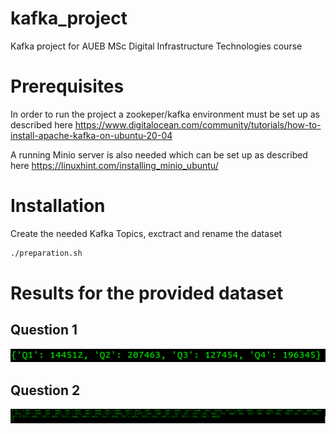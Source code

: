 # kafka_project
Kafka project for AUEB MSc Digital Infrastructure Technologies course

# Prerequisites
In order to run the project a zookeper/kafka environment must be set up as described here
https://www.digitalocean.com/community/tutorials/how-to-install-apache-kafka-on-ubuntu-20-04

A running Minio server is also needed which can be set up as described here 
https://linuxhint.com/installing_minio_ubuntu/

# Installation

Create the needed Kafka Topics, exctract and rename the dataset
```sh
./preparation.sh
```

# Results for the provided dataset

## Question 1

![N|Solid](./images/result_1.png)

## Question 2

![N|Solid](./images/result_2.png)
